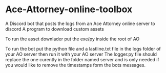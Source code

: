 # Ace-Attorney-online-toolbox
A Discord bot that posts the logs from an Ace Attorney online server to discord
A program to download custom assets 

To run the asset downlader put the exe/py inside the root of AO

To run the bot put the python file and a lastline.txt file in the logs folder of your AO server then run it with your AO server
The logger.py file should replace the one curently in the folder named server and is only needed if you would like to remove the timestamps form the bots messages.
